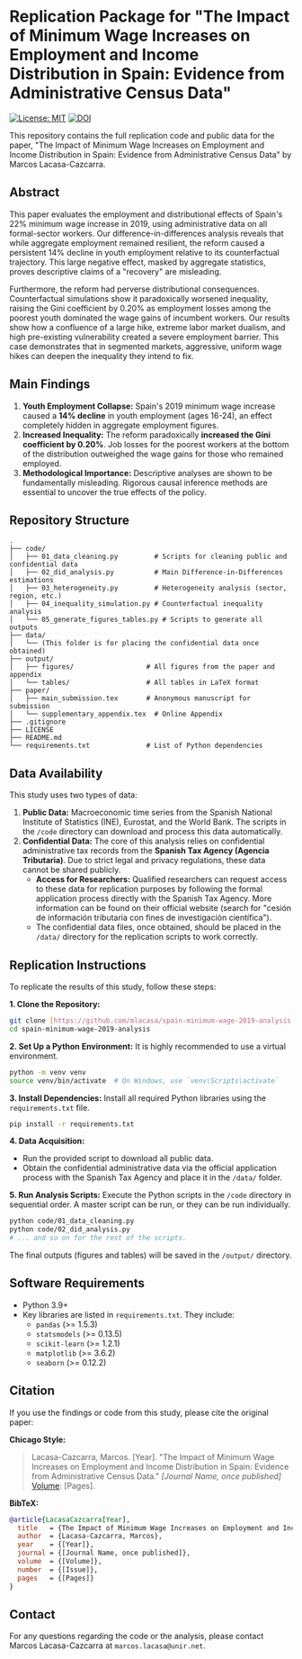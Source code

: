 # Replication Package for "The Impact of Minimum Wage Increases on Employment and Income Distribution in Spain: Evidence from Administrative Census Data"

[![License: MIT](https://img.shields.io/badge/License-MIT-yellow.svg)](https://opensource.org/licenses/MIT)
[![DOI](https://img.shields.io/badge/DOI-Pending-blue.svg)]()

This repository contains the full replication code and public data for the paper, "The Impact of Minimum Wage Increases on Employment and Income Distribution in Spain: Evidence from Administrative Census Data" by Marcos Lacasa-Cazcarra.

## Abstract

This paper evaluates the employment and distributional effects of Spain's 22% minimum wage increase in 2019, using administrative data on all formal-sector workers. Our difference-in-differences analysis reveals that while aggregate employment remained resilient, the reform caused a persistent 14% decline in youth employment relative to its counterfactual trajectory. This large negative effect, masked by aggregate statistics, proves descriptive claims of a "recovery" are misleading.

Furthermore, the reform had perverse distributional consequences. Counterfactual simulations show it paradoxically worsened inequality, raising the Gini coefficient by 0.20% as employment losses among the poorest youth dominated the wage gains of incumbent workers. Our results show how a confluence of a large hike, extreme labor market dualism, and high pre-existing vulnerability created a severe employment barrier. This case demonstrates that in segmented markets, aggressive, uniform wage hikes can deepen the inequality they intend to fix.

## Main Findings

1.  **Youth Employment Collapse:** Spain's 2019 minimum wage increase caused a **14% decline** in youth employment (ages 16-24), an effect completely hidden in aggregate employment figures.
2.  **Increased Inequality:** The reform paradoxically **increased the Gini coefficient by 0.20%**. Job losses for the poorest workers at the bottom of the distribution outweighed the wage gains for those who remained employed.
3.  **Methodological Importance:** Descriptive analyses are shown to be fundamentally misleading. Rigorous causal inference methods are essential to uncover the true effects of the policy.

## Repository Structure

```
.
├── code/
│   ├── 01_data_cleaning.py         # Scripts for cleaning public and confidential data
│   ├── 02_did_analysis.py          # Main Difference-in-Differences estimations
│   ├── 03_heterogeneity.py         # Heterogeneity analysis (sector, region, etc.)
│   ├── 04_inequality_simulation.py # Counterfactual inequality analysis
│   └── 05_generate_figures_tables.py # Scripts to generate all outputs
├── data/
│   └── (This folder is for placing the confidential data once obtained)
├── output/
│   ├── figures/                  # All figures from the paper and appendix
│   └── tables/                   # All tables in LaTeX format
├── paper/
│   ├── main_submission.tex       # Anonymous manuscript for submission
│   └── supplementary_appendix.tex  # Online Appendix
├── .gitignore
├── LICENSE
├── README.md
└── requirements.txt              # List of Python dependencies
```

## Data Availability

This study uses two types of data:

1.  **Public Data:** Macroeconomic time series from the Spanish National Institute of Statistics (INE), Eurostat, and the World Bank. The scripts in the `/code` directory can download and process this data automatically.
2.  **Confidential Data:** The core of this analysis relies on confidential administrative tax records from the **Spanish Tax Agency (Agencia Tributaria)**. Due to strict legal and privacy regulations, these data cannot be shared publicly.
    * **Access for Researchers:** Qualified researchers can request access to these data for replication purposes by following the formal application process directly with the Spanish Tax Agency. More information can be found on their official website (search for "cesión de información tributaria con fines de investigación científica").
    * The confidential data files, once obtained, should be placed in the `/data/` directory for the replication scripts to work correctly.

## Replication Instructions

To replicate the results of this study, follow these steps:

**1. Clone the Repository:**
```bash
git clone [https://github.com/mlacasa/spain-minimum-wage-2019-analysis.git](https://github.com/mlacasa/spain-minimum-wage-2019-analysis.git)
cd spain-minimum-wage-2019-analysis
```

**2. Set Up a Python Environment:**
It is highly recommended to use a virtual environment.
```bash
python -m venv venv
source venv/bin/activate  # On Windows, use `venv\Scripts\activate`
```

**3. Install Dependencies:**
Install all required Python libraries using the `requirements.txt` file.
```bash
pip install -r requirements.txt
```

**4. Data Acquisition:**
* Run the provided script to download all public data.
* Obtain the confidential administrative data via the official application process with the Spanish Tax Agency and place it in the `/data/` folder.

**5. Run Analysis Scripts:**
Execute the Python scripts in the `/code` directory in sequential order. A master script can be run, or they can be run individually.
```bash
python code/01_data_cleaning.py
python code/02_did_analysis.py
# ... and so on for the rest of the scripts.
```

The final outputs (figures and tables) will be saved in the `/output/` directory.

## Software Requirements

* Python 3.9+
* Key libraries are listed in `requirements.txt`. They include:
    * `pandas` (>= 1.5.3)
    * `statsmodels` (>= 0.13.5)
    * `scikit-learn` (>= 1.2.1)
    * `matplotlib` (>= 3.6.2)
    * `seaborn` (>= 0.12.2)

## Citation

If you use the findings or code from this study, please cite the original paper:

**Chicago Style:**
> Lacasa-Cazcarra, Marcos. [Year]. "The Impact of Minimum Wage Increases on Employment and Income Distribution in Spain: Evidence from Administrative Census Data." *[Journal Name, once published]* [Volume]([Issue]): [Pages].

**BibTeX:**
```bibtex
@article{LacasaCazcarra[Year],
  title   = {The Impact of Minimum Wage Increases on Employment and Income Distribution in Spain: Evidence from Administrative Census Data},
  author  = {Lacasa-Cazcarra, Marcos},
  year    = {[Year]},
  journal = {[Journal Name, once published]},
  volume  = {[Volume]},
  number  = {[Issue]},
  pages   = {[Pages]}
}
```

## Contact

For any questions regarding the code or the analysis, please contact Marcos Lacasa-Cazcarra at `marcos.lacasa@unir.net`.
